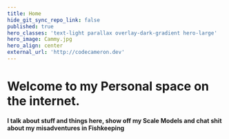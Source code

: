 ```yaml
---
title: Home
hide_git_sync_repo_link: false
published: true
hero_classes: 'text-light parallax overlay-dark-gradient hero-large'
hero_image: Cammy.jpg
hero_align: center
external_url: 'http://codecameron.dev'
---
```


# Welcome to my Personal space on the internet.

#### I talk about stuff and things here, show off my Scale Models and chat shit about my misadventures in Fishkeeping